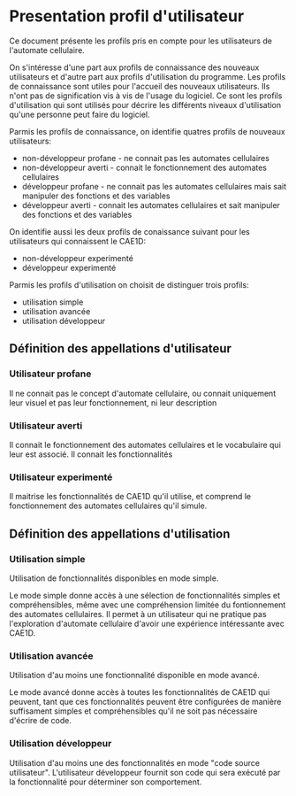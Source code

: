 # Presentation profil d'utilisateur

Ce document présente les profils pris en compte pour les utilisateurs de l'automate cellulaire.

On s'intéresse d'une part aux profils de connaissance des nouveaux utilisateurs et d'autre part aux profils d'utilisation du programme. Les profils de connaissance sont utiles pour l'accueil des nouveaux utilisateurs. Ils n'ont pas de signification vis à vis de l'usage du logiciel. Ce sont les profils d'utilisation qui sont utilisés pour décrire les différents niveaux d'utilisation qu'une personne peut faire du logiciel.

Parmis les profils de connaissance, on identifie quatres profils de nouveaux utilisateurs:

- non-développeur profane - ne connait pas les automates cellulaires
- non-développeur averti - connait le fonctionnement des automates cellulaires
- développeur profane - ne connait pas les automates cellulaires mais sait manipuler des fonctions et des variables
- développeur averti - connait les automates cellulaires et sait manipuler des fonctions et des variables

On identifie aussi les deux profils de conaissance suivant pour les utilisateurs qui connaissent le CAE1D:

- non-développeur experimenté
- développeur experimenté

Parmis les profils d'utilisation on choisit de distinguer trois profils:

- utilisation simple
- utilisation avancée
- utilisation développeur

## Définition des appellations d'utilisateur

### Utilisateur profane

Il ne connait pas le concept d'automate cellulaire, ou connait uniquement leur visuel et pas leur fonctionnement, ni leur description

### Utilisateur averti

Il connait le fonctionnement des automates cellulaires et le vocabulaire qui leur est associé. Il connait les fonctionnalités

### Utilisateur experimenté

Il maitrise les fonctionnalités de CAE1D qu'il utilise, et comprend le fonctionnement des automates cellulaires qu'il simule.

## Définition des appellations d'utilisation

### Utilisation simple

Utilisation de fonctionnalités disponibles en mode simple.

Le mode simple donne accès à une sélection de fonctionnalités simples et compréhensibles, même avec une compréhension limitée du fontionnement des automates cellulaires. Il permet à un utilisateur qui ne pratique pas l'exploration d'automate cellulaire d'avoir une expérience intéressante avec CAE1D.

### Utilisation avancée

Utilisation d'au moins une fonctionnalité disponible en mode avancé.

Le mode avancé donne accès à toutes les fonctionnalités de CAE1D qui peuvent, tant que ces fonctionnalités peuvent être configurées de manière suffisament simples et compréhensibles qu'il ne soit pas nécessaire d'écrire de code.

### Utilisation développeur

Utilisation d'au moins une des fonctionnalités en mode "code source utilisateur". L'utilisateur développeur fournit son code qui sera exécuté par la fonctionnalité pour déterminer son comportement.
